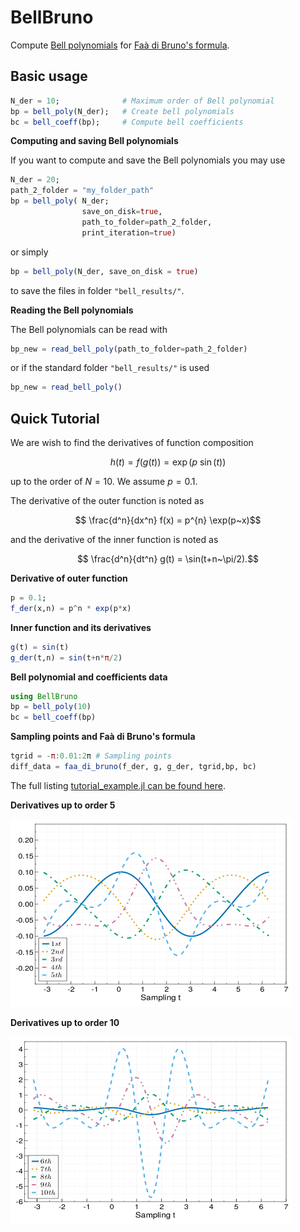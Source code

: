 # BellBruno

<!--[![Stable](https://img.shields.io/badge/docs-stable-blue.svg)](https://stephans3.github.io/BellBruno.jl/stable/)
[![Dev](https://img.shields.io/badge/docs-dev-blue.svg)](https://stephans3.github.io/BellBruno.jl/dev/)
[![Build Status](https://github.com/stephans3/BellBruno.jl/actions/workflows/CI.yml/badge.svg?branch=main)](https://github.com/stephans3/BellBruno.jl/actions/workflows/CI.yml?query=branch%3Amain)-->

Compute [Bell polynomials](https://en.wikipedia.org/wiki/Bell_polynomials) for [Faà di Bruno's formula](https://en.wikipedia.org/wiki/Fa%C3%A0_di_Bruno's_formula).

## Basic usage

```julia
N_der = 10;              # Maximum order of Bell polynomial
bp = bell_poly(N_der);   # Create bell polynomials
bc = bell_coeff(bp);     # Compute bell coefficients
```


**Computing and saving Bell polynomials**

If you want to compute and save the Bell polynomials you may use

```julia
N_der = 20;
path_2_folder = "my_folder_path"
bp = bell_poly( N_der; 
                save_on_disk=true, 
                path_to_folder=path_2_folder, 
                print_iteration=true)
```

or simply
```julia
bp = bell_poly(N_der, save_on_disk = true)
```
to save the files in folder `"bell_results/"`.


**Reading the Bell polynomials**

The Bell polynomials can be read with

```julia
bp_new = read_bell_poly(path_to_folder=path_2_folder)
```

or if the standard folder `"bell_results/"` is used

```julia
bp_new = read_bell_poly()
```

## Quick Tutorial

We are wish to find the derivatives of function composition

$$ h(t) = f(g(t)) = \exp(p~\sin(t))$$

up to the order of $N=10$. We assume $p=0.1$. 

The derivative of the outer function is noted as

$$ \frac{d^n}{dx^n} f(x) = p^{n} \exp(p~x)$$

and the derivative of the inner function is noted as

$$ \frac{d^n}{dt^n} g(t) = \sin(t+n~\pi/2).$$

**Derivative of outer function**

```julia
p = 0.1;
f_der(x,n) = p^n * exp(p*x) 
```

**Inner function and its derivatives**

```julia
g(t) = sin(t)
g_der(t,n) = sin(t+n*π/2)
```

**Bell polynomial and coefficients data**

```julia
using BellBruno
bp = bell_poly(10)
bc = bell_coeff(bp)
```

**Sampling points and Faà di Bruno's formula**
```julia
tgrid = -π:0.01:2π # Sampling points
diff_data = faa_di_bruno(f_der, g, g_der, tgrid,bp, bc)
```

The full listing [tutorial_example.jl can be found here](https://github.com/stephans3/BellBruno.jl/blob/master/examples/src/tutorial_example.jl).

**Derivatives up to order 5**

<img src="https://raw.githubusercontent.com/stephans3/BellBruno.jl/main/examples/results/images/tutorial_1.png" width="450" height="300">

**Derivatives up to order 10**

<img src="https://raw.githubusercontent.com/stephans3/BellBruno.jl/main/examples/results/images/tutorial_2.png" width="450" height="300">